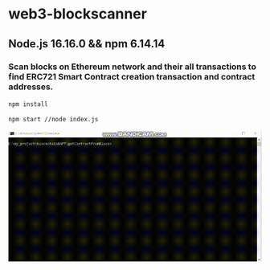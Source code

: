 # web3-blockscanner
## Node.js 16.16.0 && npm 6.14.14
### Scan blocks on Ethereum network and their all transactions to find ERC721 Smart Contract creation transaction and contract addresses.

```
npm install
```

```
npm start //node index.js
```

<img src="https://github.com/cyber-storm-200712/testassignment-nodejs-web3/blob/main/recoded.gif?raw=true" alt="recoded.gif">
